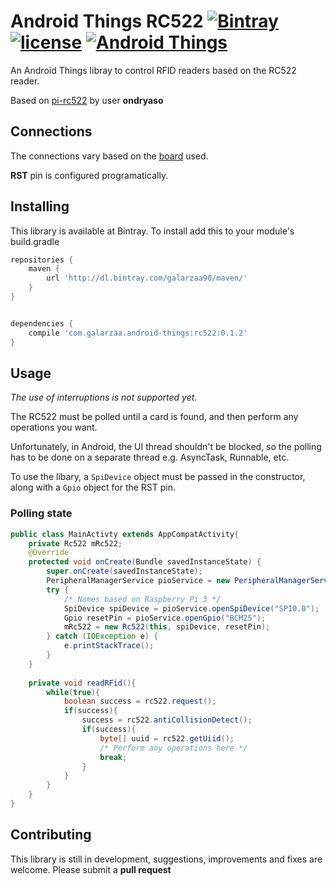 # Android Things RC522 [![Bintray](https://img.shields.io/bintray/v/galarzaa90/maven/android-things-rc522.svg)](https://bintray.com/galarzaa90/maven/android-things-rc522) [![license](https://img.shields.io/github/license/Galarzaa90/android-things-rc522.svg)]() [![Android Things](https://img.shields.io/badge/android--things-0.2--devpreview-red.svg)](https://developer.android.com/things/preview/releases.html#developer_preview_2)

An Android Things libray to control RFID readers based on the RC522 reader.

Based on [pi-rc522](https://github.com/ondryaso/pi-rc522) by user **ondryaso**

## Connections
The connections vary based on the [board](https://developer.android.com/things/hardware/developer-kits.html) used.

**RST** pin is configured programatically.

## Installing
This library is available at Bintray. To install add this to your module's build.gradle
```groovy
repositories {
    maven {
        url 'http://dl.bintray.com/galarzaa90/maven/'
    }
}


dependencies {
    compile 'com.galarzaa.android-things:rc522:0.1.2'
}
```

## Usage
_The use of interruptions is not supported yet._

The RC522 must be polled until a card is found, and then 
perform any operations you want.

Unfortunately, in Android, the UI thread shouldn't be blocked, so the polling has to be done on a 
separate thread e.g. AsyncTask, Runnable, etc.

To use the libary, a `SpiDevice` object must be passed in the constructor, along with a `Gpio` object for
the RST pin.

### Polling state
```java
public class MainActivty extends AppCompatActivity{
    private Rc522 mRc522;
    @Override
    protected void onCreate(Bundle savedInstanceState) {
        super.onCreate(savedInstanceState);
        PeripheralManagerService pioService = new PeripheralManagerService();
        try {
            /* Names based on Raspberry Pi 3 */
            SpiDevice spiDevice = pioService.openSpiDevice("SPI0.0");
            Gpio resetPin = pioService.openGpio("BCM25");
            mRc522 = new Rc522(this, spiDevice, resetPin);
        } catch (IOException e) {
            e.printStackTrace();
        }
    }
    
    private void readRFid(){
        while(true){
            boolean success = rc522.request();
            if(success){
                success = rc522.antiCollisionDetect();
                if(success){
                    byte[] uuid = rc522.getUiid();
                    /* Perform any operations here */
                    break;
                }
            }
        }
    }
}
```

## Contributing
This library is still in development, suggestions, improvements and fixes are welcome. Please 
submit a **pull request**
